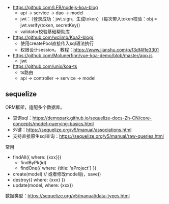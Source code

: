 * https://github.com/LFB/nodejs-koa-blog
    * api -> service -> dao -> model
    * jwt：（登录成功：jwt.sign，生成token）（每次带入token校验：obj = jwt.verify(token, secretKey)）
    * validator校验基础帮助库
* https://github.com/wclimb/Koa2-blog/
    * 使用createPool直接传入sql语法执行
    * 权限设计session。 教程：https://www.jianshu.com/p/f3df4ffe3301
* https://github.com/Molunerfinn/vue-koa-demo/blob/master/app.js
    * jwt
* https://github.com/unix/koa-ts
    * ts路由
    * api -> controller -> service -> model


## sequelize
ORM框架，适配多个数据库。

* 查询sql：https://demopark.github.io/sequelize-docs-Zh-CN/core-concepts/model-querying-basics.html
* 外键：https://sequelize.org/v5/manual/associations.html
* 支持直接原生sql查询：https://sequelize.org/v5/manual/raw-queries.html

常用
* findAll({ where: {xxx}})
    * findByPk(id)
    * findOne({ where: {title: 'aProject'} })
* create(model)  // 或者修改model后，save()
* destroy({ where: {xxx} })
* update(model, where: {xxx})

数据类型：https://sequelize.org/v5/manual/data-types.html
